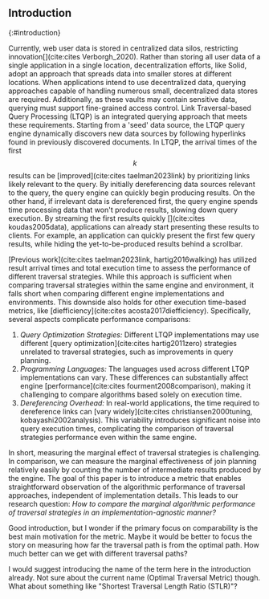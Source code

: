 ## Introduction
{:#introduction}

Currently, web user data is stored in centralized data silos, restricting innovation[](cite:cites Verborgh_2020). 
Rather than storing all user data of a single application in a single location, decentralization efforts, like Solid, adopt an approach that spreads data into smaller stores at different locations.
When applications intend to use decentralized data, querying approaches capable of handling numerous small, decentralized data stores are required. 
Additionally, as these vaults may contain sensitive data, querying must support fine-grained access control.
Link Traversal-based Query Processing (LTQP) is an integrated querying approach that meets these requirements. 
Starting from a 'seed' data source, the LTQP query engine dynamically discovers new data sources by following hyperlinks found in previously discovered documents.
In LTQP, the arrival times of the first $$ k $$ results can be [improved](cite:cites taelman2023link) by prioritizing links likely relevant to the query. 
By initially dereferencing data sources relevant to the query, the query engine can quickly begin producing results. 
On the other hand, if irrelevant data is dereferenced first, the query engine spends time processing data that won't produce results, slowing down query execution.
By streaming the first results quickly [](cite:cites koudas2005data), applications can already start presenting these results to clients. 
For example, an application can quickly present the first few query results, while hiding the yet-to-be-produced results behind a scrollbar.

[Previous work](cite:cites taelman2023link, hartig2016walking) has utilized result arrival times and total execution time to assess the performance of different traversal strategies. 
While this approach is sufficient when comparing traversal strategies within the same engine and environment, it falls short when comparing different engine implementations and environments.
This downside also holds for other execution time-based metrics, like [diefficiency](cite:cites acosta2017diefficiency).
Specifically, several aspects complicate performance comparisons:

1. _Query Optimization Strategies:_ Different LTQP implementations may use different [query optimization](cite:cites hartig2011zero) strategies unrelated to traversal strategies, such as improvements in query planning. 
2. _Programming Languages:_ The languages used across different LTQP implementations can vary. 
These differences can substantially affect engine [performance](cite:cites fourment2008comparison), making it challenging to compare algorithms based solely on execution time.
3. _Dereferencing Overhead:_ In real-world applications, the time required to dereference links can [vary widely](cite:cites christiansen2000tuning, kobayashi2002analysis). This variability introduces significant noise into query execution times, complicating the comparison of traversal strategies performance even within the same engine.

In short, measuring the marginal effect of traversal strategies is challenging. 
In comparison, we can measure the marginal effectiveness of join planning relatively easily by counting the number of intermediate results produced by the engine. 
The goal of this paper is to introduce a metric that enables straightforward observation of the algorithmic performance of traversal approaches, independent of implementation details. 
This leads to our research question: _How to compare the marginal algorithmic performance of traversal strategies in an implementation-agnostic manner?_

<span class="comment" data-author="RT">Good introduction, but I wonder if the primary focus on comparability is the best main motivation for the metric. Maybe it would be better to focus the story on measuring how far the traversal path is from the optimal path. How much better can we get with different traversal paths?</span>

<span class="comment" data-author="RT">I would suggest introducing the name of the term here in the introduction already. Not sure about the current name (Optimal Traversal Metric) though. What about something like "Shortest Traversal Length Ratio (STLR)"?</span>